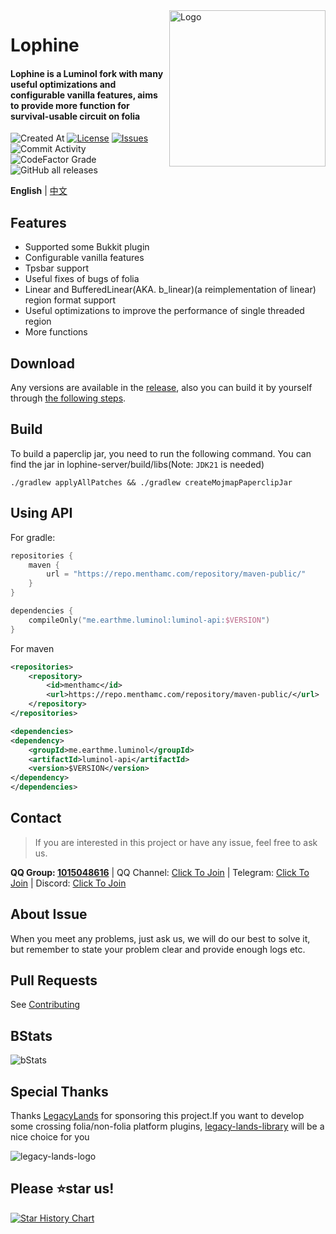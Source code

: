 <img src="public/image/lophine/lophine3.png" alt="Logo" align="right" width="250">

# Lophine

<h4>Lophine is a Luminol fork with many useful optimizations and configurable vanilla features, aims to provide
more function for survival-usable circuit on folia</h4>

![Created At](https://img.shields.io/github/created-at/LuminolMC/Lophine?style=flat-square)
[![License](https://img.shields.io/github/license/LuminolMC/Lophine?style=flat-square)](LICENSE.md)
[![Issues](https://img.shields.io/github/issues/LuminolMC/Lophine?style=flat-square)](https://github.com/LuminolMC/Lophine/issues)
![Commit Activity](https://img.shields.io/github/commit-activity/w/LuminolMC/Lophine?style=flat-square)
![CodeFactor Grade](https://img.shields.io/codefactor/grade/github/LuminolMC/Lophine?style=flat-square)
![GitHub all releases](https://img.shields.io/github/downloads/LuminolMC/Lophine/total?style=flat-square)

**English** | [中文](./README.md)

## Features

- Supported some Bukkit plugin
- Configurable vanilla features
- Tpsbar support
- Useful fixes of bugs of folia
- Linear and BufferedLinear(AKA. b_linear)(a reimplementation of linear) region format support
- Useful optimizations to improve the performance of single threaded region
- More functions

## Download

Any versions are available in the [release](https://github.com/LuminolMC/Lophine/releases), also you can build it by yourself through [the following steps](./README_EN.md#Build).

## Build

To build a paperclip jar, you need to run the following command. You can find the jar in lophine-server/build/libs(Note: `JDK21` is needed)

 ```shell
 ./gradlew applyAllPatches && ./gradlew createMojmapPaperclipJar
```

## Using API

For gradle:

```kotlin
repositories {
    maven {
        url = "https://repo.menthamc.com/repository/maven-public/"
    }
}

dependencies {
    compileOnly("me.earthme.luminol:luminol-api:$VERSION")
}
 ```

For maven

```xml
<repositories>
    <repository>
        <id>menthamc</id>
        <url>https://repo.menthamc.com/repository/maven-public/</url>
    </repository>
</repositories>

<dependencies>
<dependency>
    <groupId>me.earthme.luminol</groupId>
    <artifactId>luminol-api</artifactId>
    <version>$VERSION</version>
</dependency>
</dependencies>
```

## Contact

> If you are interested in this project or have any issue, feel free to ask us.

**QQ Group: [1015048616](http://qm.qq.com/cgi-bin/qm/qr?_wv=1027&k=hTPlI5j6XB8pgk4sdx6RkjhBPGG1r4IR&authKey=pnu6uCKQP7Sja2CJWC15Qi3BeI%2FAsh8tU4m5muufMBjbB3zz%2BwHBZCTRRdSNKhld&noverify=0&group_code=1015048616)** | QQ Channel: [Click To Join](https://pd.qq.com/s/eq9krf9j) | Telegram: [Click To Join](https://t.me/LuminolMinecraft) | Discord: [Click To Join](https://discord.gg/Qd7m3V6eDx)

## About Issue

When you meet any problems, just ask us, we will do our best to solve it, but remember to state your problem clear and provide enough logs etc.</br>

## Pull Requests

See [Contributing](./docs/CONTRIBUTING_EN.md)

## BStats

![bStats](https://bstats.org/signatures/server-implementation/Lophine.svg "bStats")

## Special Thanks

Thanks [LegacyLands](https://github.com/LegacyLands) for sponsoring this project.If you want to develop some crossing folia/non-folia platform plugins, [legacy-lands-library](https://github.com/LegacyLands/legacy-lands-library/) will be a nice choice for you

![legacy-lands-logo](public/image/legacy-lands-logo.png)

## Please ⭐star us!

<a href="https://star-history.com/#LuminolMC/Luminol&LuminolMC/LightingLuminol&LuminolMC/Lophine&Date">
  <picture>
    <source media="(prefers-color-scheme: dark)" srcset="https://api.star-history.com/svg?repos=LuminolMC/Luminol%2CLuminolMC/LightingLuminol%2CLuminolMC/Lophine&type=Date&theme=dark" />
    <source media="(prefers-color-scheme: light)" srcset="https://api.star-history.com/svg?repos=LuminolMC/Luminol%2CLuminolMC/LightingLuminol%2CLuminolMC/Lophine&type=Date" />
    <img alt="Star History Chart" src="https://api.star-history.com/svg?repos=LuminolMC/Luminol%2CLuminolMC/LightingLuminol%2CLuminolMC/Lophine&type=Date" />
  </picture>
</a>
